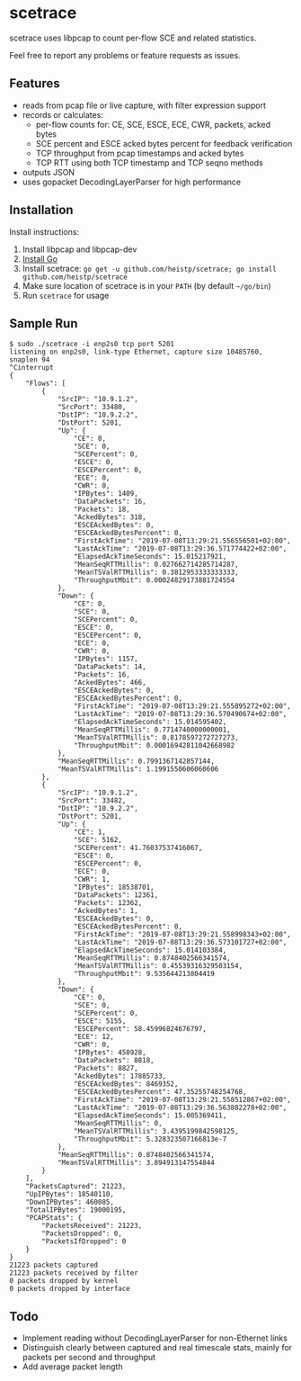 # scetrace

scetrace uses libpcap to count per-flow SCE and related statistics.

Feel free to report any problems or feature requests as issues.

## Features

- reads from pcap file or live capture, with filter expression support
- records or calculates:
  - per-flow counts for: CE, SCE, ESCE, ECE, CWR, packets, acked bytes
  - SCE percent and ESCE acked bytes percent for feedback verification
  - TCP throughput from pcap timestamps and acked bytes
  - TCP RTT using both TCP timestamp and TCP seqno methods
- outputs JSON
- uses gopacket DecodingLayerParser for high performance

## Installation

Install instructions:

1. Install libpcap and libpcap-dev
2. [Install Go](https://golang.org/dl/)
3. Install scetrace: `go get -u github.com/heistp/scetrace; go install github.com/heistp/scetrace`
4. Make sure location of scetrace is in your `PATH` (by default `~/go/bin`)
5. Run `scetrace` for usage

## Sample Run

```
$ sudo ./scetrace -i enp2s0 tcp port 5201
listening on enp2s0, link-type Ethernet, capture size 10485760, snaplen 94
^Cinterrupt
{
    "Flows": [
        {
            "SrcIP": "10.9.1.2",
            "SrcPort": 33480,
            "DstIP": "10.9.2.2",
            "DstPort": 5201,
            "Up": {
                "CE": 0,
                "SCE": 0,
                "SCEPercent": 0,
                "ESCE": 0,
                "ESCEPercent": 0,
                "ECE": 0,
                "CWR": 0,
                "IPBytes": 1409,
                "DataPackets": 16,
                "Packets": 18,
                "AckedBytes": 318,
                "ESCEAckedBytes": 0,
                "ESCEAckedBytesPercent": 0,
                "FirstAckTime": "2019-07-08T13:29:21.556556501+02:00",
                "LastAckTime": "2019-07-08T13:29:36.571774422+02:00",
                "ElapsedAckTimeSeconds": 15.015217921,
                "MeanSeqRTTMillis": 0.027662714285714287,
                "MeanTSValRTTMillis": 0.3812953333333333,
                "ThroughputMbit": 0.00024829173881724554
            },
            "Down": {
                "CE": 0,
                "SCE": 0,
                "SCEPercent": 0,
                "ESCE": 0,
                "ESCEPercent": 0,
                "ECE": 0,
                "CWR": 0,
                "IPBytes": 1157,
                "DataPackets": 14,
                "Packets": 16,
                "AckedBytes": 466,
                "ESCEAckedBytes": 0,
                "ESCEAckedBytesPercent": 0,
                "FirstAckTime": "2019-07-08T13:29:21.555895272+02:00",
                "LastAckTime": "2019-07-08T13:29:36.570490674+02:00",
                "ElapsedAckTimeSeconds": 15.014595402,
                "MeanSeqRTTMillis": 0.7714740000000001,
                "MeanTSValRTTMillis": 0.8178597272727273,
                "ThroughputMbit": 0.00016942811042668982
            },
            "MeanSeqRTTMillis": 0.7991367142857144,
            "MeanTSValRTTMillis": 1.1991550606060606
        },
        {
            "SrcIP": "10.9.1.2",
            "SrcPort": 33482,
            "DstIP": "10.9.2.2",
            "DstPort": 5201,
            "Up": {
                "CE": 1,
                "SCE": 5162,
                "SCEPercent": 41.76037537416067,
                "ESCE": 0,
                "ESCEPercent": 0,
                "ECE": 0,
                "CWR": 1,
                "IPBytes": 18538701,
                "DataPackets": 12361,
                "Packets": 12362,
                "AckedBytes": 1,
                "ESCEAckedBytes": 0,
                "ESCEAckedBytesPercent": 0,
                "FirstAckTime": "2019-07-08T13:29:21.558998343+02:00",
                "LastAckTime": "2019-07-08T13:29:36.573101727+02:00",
                "ElapsedAckTimeSeconds": 15.014103384,
                "MeanSeqRTTMillis": 0.8748402566341574,
                "MeanTSValRTTMillis": 0.45539316329503154,
                "ThroughputMbit": 9.535644213804419
            },
            "Down": {
                "CE": 0,
                "SCE": 0,
                "SCEPercent": 0,
                "ESCE": 5155,
                "ESCEPercent": 58.45996824676797,
                "ECE": 12,
                "CWR": 0,
                "IPBytes": 458928,
                "DataPackets": 8818,
                "Packets": 8827,
                "AckedBytes": 17885733,
                "ESCEAckedBytes": 8469352,
                "ESCEAckedBytesPercent": 47.35255748254768,
                "FirstAckTime": "2019-07-08T13:29:21.558512867+02:00",
                "LastAckTime": "2019-07-08T13:29:36.563882278+02:00",
                "ElapsedAckTimeSeconds": 15.005369411,
                "MeanSeqRTTMillis": 0,
                "MeanTSValRTTMillis": 3.4395199842598125,
                "ThroughputMbit": 5.328323507166813e-7
            },
            "MeanSeqRTTMillis": 0.8748402566341574,
            "MeanTSValRTTMillis": 3.894913147554844
        }
    ],
    "PacketsCaptured": 21223,
    "UpIPBytes": 18540110,
    "DownIPBytes": 460085,
    "TotalIPBytes": 19000195,
    "PCAPStats": {
        "PacketsReceived": 21223,
        "PacketsDropped": 0,
        "PacketsIfDropped": 0
    }
}
21223 packets captured
21223 packets received by filter
0 packets dropped by kernel
0 packets dropped by interface
```

## Todo

- Implement reading without DecodingLayerParser for non-Ethernet links
- Distinguish clearly between captured and real timescale stats, mainly for
  packets per second and throughput
- Add average packet length
